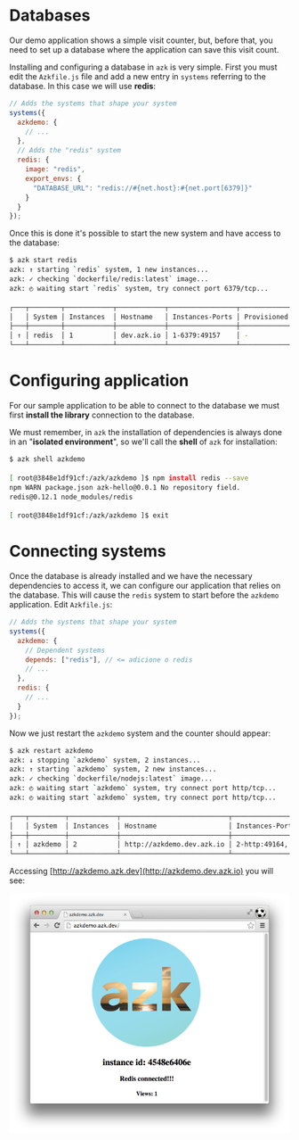 # Databases

Our demo application shows a simple visit counter, but, before that, you need to set up a database where the application can save this visit count.

Installing and configuring a database in `azk` is very simple. First you must edit the `Azkfile.js` file and add a new entry in `systems` referring to the database. In this case we will use __redis__:

```js
// Adds the systems that shape your system
systems({
  azkdemo: {
    // ...
  },
  // Adds the "redis" system
  redis: {
    image: "redis",
    export_envs: {
      "DATABASE_URL": "redis://#{net.host}:#{net.port[6379]}"
    }
  }
});
```

Once this is done it's possible to start the new system and have access to the database:

```bash
$ azk start redis
azk: ↑ starting `redis` system, 1 new instances...
azk: ✓ checking `dockerfile/redis:latest` image...
azk: ◴ waiting start `redis` system, try connect port 6379/tcp...

┌───┬────────┬────────────┬────────────┬─────────────────┬─────────────┐
│   │ System │ Instances  │ Hostname   │ Instances-Ports │ Provisioned │
├───┼────────┼────────────┼────────────┼─────────────────┼─────────────┤
│ ↑ │ redis  │ 1          │ dev.azk.io │ 1-6379:49157    │ -           │
└───┴────────┴────────────┴────────────┴─────────────────┴─────────────┘
```

# Configuring application

For our sample application to be able to connect to the database we must first **install the library** connection to the database.

We must remember, in `azk` the installation of dependencies is always done in an "**isolated environment**", so we'll call the **shell** of `azk` for installation:

```bash
$ azk shell azkdemo

[ root@3848e1df91cf:/azk/azkdemo ]$ npm install redis --save
npm WARN package.json azk-hello@0.0.1 No repository field.
redis@0.12.1 node_modules/redis

[ root@3848e1df91cf:/azk/azkdemo ]$ exit
```

# Connecting systems

Once the database is already installed and we have the necessary dependencies to access it, we can configure our application that relies on the database. This will cause the `redis` system to start before the `azkdemo` application. Edit `Azkfile.js`:

```js
// Adds the systems that shape your system
systems({
  azkdemo: {
    // Dependent systems
    depends: ["redis"], // <= adicione o redis
    // ...
  },
  redis: {
    // ...
  }
});
```

Now we just restart the `azkdemo` system and the counter should appear:

```bash
$ azk restart azkdemo
azk: ↓ stopping `azkdemo` system, 2 instances...
azk: ↑ starting `azkdemo` system, 2 new instances...
azk: ✓ checking `dockerfile/nodejs:latest` image...
azk: ◴ waiting start `azkdemo` system, try connect port http/tcp...
azk: ◴ waiting start `azkdemo` system, try connect port http/tcp...

┌───┬─────────┬────────────┬───────────────────────────┬────────────────────────────┬───────────────┐
│   │ System  │ Instances  │ Hostname                  │ Instances-Ports            │ Provisioned   │
├───┼─────────┼────────────┼───────────────────────────┼────────────────────────────┼───────────────┤
│ ↑ │ azkdemo │ 2          │ http://azkdemo.dev.azk.io │ 2-http:49164, 1-http:49163 │ 6 minutes ago │
└───┴─────────┴────────────┴───────────────────────────┴────────────────────────────┴───────────────┘
```

Accessing [http://azkdemo.azk.dev](http://azkdemo.dev.azk.io) you will see:

![Figure 1-1](../resources/images/start_2.png)
